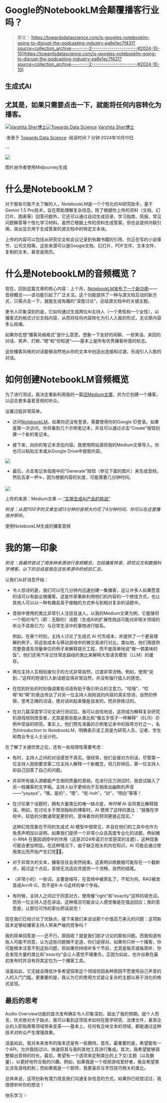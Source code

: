 # Google的NotebookLM会颠覆播客行业吗？

> 原文：[https://towardsdatascience.com/is-googles-notebooklm-going-to-disrupt-the-podcasting-industry-ea8e1ec7f431?source=collection_archive---------2-----------------------#2024-10-10](https://towardsdatascience.com/is-googles-notebooklm-going-to-disrupt-the-podcasting-industry-ea8e1ec7f431?source=collection_archive---------2-----------------------#2024-10-10)

## 生成式AI

## 尤其是，如果只需要点击一下，就能将任何内容转化为播客。

[](https://varshitasher.medium.com/?source=post_page---byline--ea8e1ec7f431--------------------------------)[![Varshita Sher博士](../Images/a3f2e9bf1dc1d8cbe018e54f9341f608.png)](https://varshitasher.medium.com/?source=post_page---byline--ea8e1ec7f431--------------------------------)[](https://towardsdatascience.com/?source=post_page---byline--ea8e1ec7f431--------------------------------)[![Towards Data Science](../Images/a6ff2676ffcc0c7aad8aaf1d79379785.png)](https://towardsdatascience.com/?source=post_page---byline--ea8e1ec7f431--------------------------------) [Varshita Sher博士](https://varshitasher.medium.com/?source=post_page---byline--ea8e1ec7f431--------------------------------)

·发表于 [Towards Data Science](https://towardsdatascience.com/?source=post_page---byline--ea8e1ec7f431--------------------------------) ·阅读时间 7 分钟·2024年10月10日

--

![](../Images/729f95c06326a354cbd63019f50b2642.png)

图片由作者使用Midjourney生成

# 什么是NotebookLM？

对于那些可能不太了解的人，NotebookLM是一个个性化的AI研究助手，基于Gemini 1.5 Pro技术，旨在帮助理解复杂信息。除了根据你上传的资料（文档、幻灯片、图表等）回答问题外，它还可以通过自动生成目录、学习指南、简报、常见问题解答等个性化学习材料。虽然它根据上传的资料生成答案，但也会提供内联引用，突出显示用于生成答案的源文档中的特定文本块。

上传的内容可以包括从研究论文和会议记录到有趣书籍的引用、你正在写的小说章节、公司文档等。这些来源可以是Google文档、幻灯片、PDF文件、文本文件、复制的文本，甚至是网页。

# 什么是NotebookLM的音频概览？

现在，回到这篇文章的核心内容：上个月，[NotebookLM发布了一个新功能](https://blog.google/technology/ai/notebooklm-audio-overviews/)——音频概览——该功能引起了广泛关注。这个功能提供了一种与源文档互动的新方式，只需点击一下，就能生成有趣的“深度讨论”，总结源文档中的关键主题。

更令人印象深刻的是，它如何通过生成两位AI主持人（一个男性和一个女性），以播客式的格式讨论文档内容，从而将任何内容转化为引人入胜的形式，无论原内容多么枯燥。

如果你在想“播客风格格式”是什么意思，想象一下友好的闲聊、一些笑话、来回的对话、笑声、打断、”嗯“和”你知道“——基本上是所有优秀播客听感的标志。

这些播客风格的对话能够自然地从你的文本中创造出连接和过渡，形成引人入胜的对话。

# 如何创建NotebookLM音频概览

为了进行测试，我决定重新利用我的一篇[旧Medium文章](https://medium.com/trusted-data-science-haleon/challenges-in-implementing-gen-ai-products-7e4659f84096)，并为它创建一个播客，以迎合更多喜爱音频的听众。

设置过程非常简单。

+   访问[NotebookLM](https://notebooklm.google.com/)。如果你还没有登录，需要使用你的Google ID登录。如果是第一次访问，你将看到几个示例笔记本，并且可以通过点击“Create”按钮创建一个新的笔记本。

+   接下来，向你的笔记本添加内容。我使用网站源将我的Medium文章导入。你也可以粘贴文本或从Google Drive中提取内容。

![](../Images/531500a4f9cb0dd26e8fdab05daa400a.png)

+   最后，点击笔记本指南中的“Generate”按钮（参见下面的图片）来生成音频。然后去拿一杯☕️，因为根据内容的长度，可能需要几分钟时间。

![](../Images/88881ea01587ab060504e125e113db25.png)

上传的来源：Medium文章 — [“实施生成AI产品的挑战”](https://medium.com/trusted-data-science-haleon/challenges-in-implementing-gen-ai-products-7e4659f84096)

*附言：从我1100字的文章生成13分钟的音频大约花了4分钟时间。你可以在这里播放并聆听。*

使用NotebookLM生成的播客音频

# 我的第一印象

*附言：我最终尝试了用各种来源进行音频概览，包括播客转录、研究论文和数据科学博客。以下的总结是我在这些来源中的经验汇总。*

让我们从好消息开始：

+   令人惊讶的是，我们可以在几分钟内迅速创建一集播客，这让许多人如果愿意的话可以有副业做播客。这是作家重新利用他们的内容的一个绝佳方式，也让其他人可以以一种有趣且易于接触的方式参与到相对复杂的话题中。

+   音频中使用的类比非常引人注目且迷人。以我的Medium文章为例，它能够将一个相对冷门（即：无聊的）话题（生成AI的扩展性挑战可能对非相关领域的听众不具吸引力）与日常生活中的事物进行联系。

    例如，在某个时刻，主持人讨论了生成式 AI 代币成本，并提供了一个更易理解的例子，将这些成本与移动游戏中的微交易进行对比。类似地，他们用提供完整食谱及测量单位的例子来解释提示工程，而不是简单地说“做一顿美味的饭”。他们还用汽车记住常走路线的类比来解释大型语言模型（LLM）的缓存。

+   两位主持人互相衔接句子的方式非常自然，过渡非常流畅。例如，使用“说到...”这样的短语引入新话题显得非常自然，并没有强行插入的感觉。

+   在恰到好处的时刻强调某些词语有助于吸引听众的注意力。“哇哦”、“哎呀”和“啊”的表达传达了对另一位主持人刚刚说的内容的真实惊讶。自然的停顿，思考正确的词语，使对话听起来像是自发的，而非排练过的。

+   在对几篇深度学习论文进行测试后，我可以自信地说，这将成为解释复杂研究的游戏规则改变者，尤其是那些能从类比和“像五岁孩子一样解释”（ELI5）示例中受益的研究。事实上，他们预先准备的示例笔记本中的指导方针之一，名为*Introduction to NotebookLM*，明确表示该工具是为研究人员、记者、学生和商业专业人士设计的。

在了解了关键优势之后，还有一些局限性需要考虑：

+   有时，主持人之间的对话感觉不真实。很经常，他们会接对方的话，尽管第一位主持人刚刚要求第二位主持人解释一个新概念，但几秒钟后，第一位主持人却自己回答了自己的问题。

+   并非所有输入源都能产生相同质量的音频。在进行压力测试时，我尝试输入了另一档播客的文字稿，主持人似乎更倾向于互相发出幽默的声音——“yayaya”，“哦，是的”，“嗯”，“呃-huh”，“对”，“明白”等等！

+   在讨论某个话题时，拥有大量类比的唯一缺点是，*有时候* AI 会将类比解释错误。例如，在讨论关于预测指标的博客时，AI 使用了这样的类比：“就像在学校中，较低的分数通常是更好的，意味着你的预测更接近现实。”

    这种幻觉现象在不同的生成式 AI 模型中很常见，并且在他们的工具中也作为免责声明加以说明。如果我们提供一个非常小众且高度专业化的话题，例如微小 RNA 在基因调控中的作用（这是2024年诺贝尔奖获奖的主题），这种现象可能会更加明显。在这种情况下，由于缺乏相关的内在知识，AI 可能会通过使用类比而开始产生幻觉🤷‍♀。

+   对于非常大的文本，播客往往会突然结束。这表明训练数据可能存在一个截断点，超过这个点后，音频无法适应并提供一个流畅、自然的结尾。

+   （非常小的）一些词，主要是缩写，在音频中被弄乱了。不知为何，RAG被发音成ArrrR-G，而不是R-A-G这样的单个字母。

+   有时候，主持人之间过于同意对方，使用像“right”和“exactly”这样的填充词，而另一位主持人还在讲话。这种情况可能会让人感觉像是在强迫回应；我的意思是，让那位可怜的家伙把话说完！

现在我们已经讨论了优缺点，接下来我们来谈谈那个价值百万美元的问题：这项新技术足够给播客主持人带来严峻的竞争吗？

我的简单回答是——还不行。原因呢？就是我们刚才讨论的那些问题。而我知道有些人可能不同意，认为这些问题微不足道，你们说得对。如果你只听一个播客，你可能根本注意不到这些问题，但如果你持续听多个节目，尤其是每天或每周听，你会发现大量的类比和“*exactly*”会让人感觉不堪重负。正因为如此，也许谷歌在最初发布时并没有将其定位为一个播客工具。

话虽如此，它无疑会降低许多希望探索这个领域但因各种原因不愿使用自己声音的人的入门门槛。更重要的是，我认为它的使用方式是让复杂的主题以易于消化的格式呈现。

## 最后的思考

Audio Overview功能的首次发布确实令人印象深刻，超出了我的预期。就个人而言，优点绝对大于缺点，我可以看到这项技术如何在医学研究、法律文件，甚至企业的入职指南等领域带来变革——基本上，任何有乏味文本的领域，都能通过这种技术对听众产生增强效果。

话虽如此，我对未来发布的版本还是有一些期待。首先，最重要的是，希望能有一个API，允许我绕过UI，快速将其与我的其他工具进行集成。其次，我希望能够调整输出音频的时长，最后，希望有一个选项来定制类比的上下文/主题（以及数量），以更好地符合我的兴趣。例如，如果我是一个视频游戏爱好者，我会希望类比涉及游戏机制；而如果我是一个厨师，我更喜欢与烹饪技巧相关的类比。

总体来说，这项创新有潜力改变我们沟通复杂信息的方式。如果你已经尝试过，我很想听听你的想法！

快乐学习 ✨
